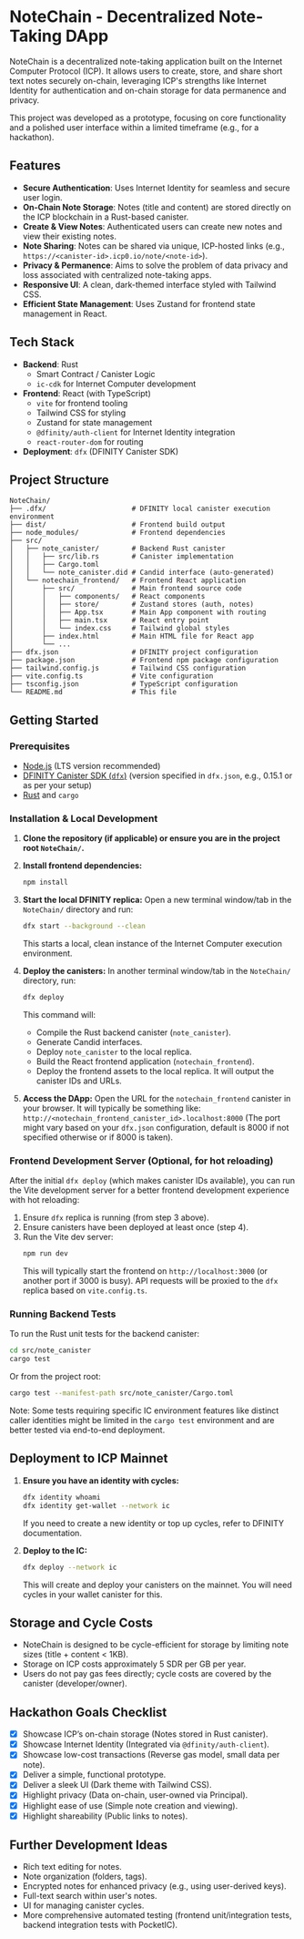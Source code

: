 # NoteChain - Decentralized Note-Taking DApp

NoteChain is a decentralized note-taking application built on the Internet Computer Protocol (ICP). It allows users to create, store, and share short text notes securely on-chain, leveraging ICP's strengths like Internet Identity for authentication and on-chain storage for data permanence and privacy.

This project was developed as a prototype, focusing on core functionality and a polished user interface within a limited timeframe (e.g., for a hackathon).

## Features

- **Secure Authentication**: Uses Internet Identity for seamless and secure user login.
- **On-Chain Note Storage**: Notes (title and content) are stored directly on the ICP blockchain in a Rust-based canister.
- **Create & View Notes**: Authenticated users can create new notes and view their existing notes.
- **Note Sharing**: Notes can be shared via unique, ICP-hosted links (e.g., `https://<canister-id>.icp0.io/note/<note-id>`).
- **Privacy & Permanence**: Aims to solve the problem of data privacy and loss associated with centralized note-taking apps.
- **Responsive UI**: A clean, dark-themed interface styled with Tailwind CSS.
- **Efficient State Management**: Uses Zustand for frontend state management in React.

## Tech Stack

- **Backend**: Rust
  - Smart Contract / Canister Logic
  - `ic-cdk` for Internet Computer development
- **Frontend**: React (with TypeScript)
  - `vite` for frontend tooling
  - Tailwind CSS for styling
  - Zustand for state management
  - `@dfinity/auth-client` for Internet Identity integration
  - `react-router-dom` for routing
- **Deployment**: `dfx` (DFINITY Canister SDK)

## Project Structure

```
NoteChain/
├── .dfx/                     # DFINITY local canister execution environment
├── dist/                     # Frontend build output
├── node_modules/             # Frontend dependencies
├── src/
│   ├── note_canister/        # Backend Rust canister
│   │   ├── src/lib.rs        # Canister implementation
│   │   ├── Cargo.toml
│   │   └── note_canister.did # Candid interface (auto-generated)
│   └── notechain_frontend/   # Frontend React application
│       ├── src/              # Main frontend source code
│       │   ├── components/   # React components
│       │   ├── store/        # Zustand stores (auth, notes)
│       │   ├── App.tsx       # Main App component with routing
│       │   ├── main.tsx      # React entry point
│       │   └── index.css     # Tailwind global styles
│       ├── index.html        # Main HTML file for React app
│       └── ...
├── dfx.json                  # DFINITY project configuration
├── package.json              # Frontend npm package configuration
├── tailwind.config.js        # Tailwind CSS configuration
├── vite.config.ts            # Vite configuration
├── tsconfig.json             # TypeScript configuration
└── README.md                 # This file
```

## Getting Started

### Prerequisites

- [Node.js](https://nodejs.org/) (LTS version recommended)
- [DFINITY Canister SDK (`dfx`)](https://internetcomputer.org/docs/current/developer-docs/setup/install/) (version specified in `dfx.json`, e.g., 0.15.1 or as per your setup)
- [Rust](https://www.rust-lang.org/tools/install) and `cargo`

### Installation & Local Development

1.  **Clone the repository (if applicable) or ensure you are in the project root `NoteChain/`.**

2.  **Install frontend dependencies:**
    ```bash
    npm install
    ```

3.  **Start the local DFINITY replica:**
    Open a new terminal window/tab in the `NoteChain/` directory and run:
    ```bash
    dfx start --background --clean
    ```
    This starts a local, clean instance of the Internet Computer execution environment.

4.  **Deploy the canisters:**
    In another terminal window/tab in the `NoteChain/` directory, run:
    ```bash
    dfx deploy
    ```
    This command will:
    - Compile the Rust backend canister (`note_canister`).
    - Generate Candid interfaces.
    - Deploy `note_canister` to the local replica.
    - Build the React frontend application (`notechain_frontend`).
    - Deploy the frontend assets to the local replica.
    It will output the canister IDs and URLs.

5.  **Access the DApp:**
    Open the URL for the `notechain_frontend` canister in your browser. It will typically be something like:
    `http://<notechain_frontend_canister_id>.localhost:8000`
    (The port might vary based on your `dfx.json` configuration, default is 8000 if not specified otherwise or if 8000 is taken).

### Frontend Development Server (Optional, for hot reloading)

After the initial `dfx deploy` (which makes canister IDs available), you can run the Vite development server for a better frontend development experience with hot reloading:

1.  Ensure `dfx` replica is running (from step 3 above).
2.  Ensure canisters have been deployed at least once (step 4).
3.  Run the Vite dev server:
    ```bash
    npm run dev
    ```
    This will typically start the frontend on `http://localhost:3000` (or another port if 3000 is busy). API requests will be proxied to the `dfx` replica based on `vite.config.ts`.

### Running Backend Tests

To run the Rust unit tests for the backend canister:
```bash
cd src/note_canister
cargo test
```
Or from the project root:
```bash
cargo test --manifest-path src/note_canister/Cargo.toml
```
Note: Some tests requiring specific IC environment features like distinct caller identities might be limited in the `cargo test` environment and are better tested via end-to-end deployment.

## Deployment to ICP Mainnet

1.  **Ensure you have an identity with cycles:**
    ```bash
    dfx identity whoami
    dfx identity get-wallet --network ic
    ```
    If you need to create a new identity or top up cycles, refer to DFINITY documentation.

2.  **Deploy to the IC:**
    ```bash
    dfx deploy --network ic
    ```
    This will create and deploy your canisters on the mainnet. You will need cycles in your wallet canister for this.

## Storage and Cycle Costs

- NoteChain is designed to be cycle-efficient for storage by limiting note sizes (title + content < 1KB).
- Storage on ICP costs approximately 5 SDR per GB per year.
- Users do not pay gas fees directly; cycle costs are covered by the canister (developer/owner).

## Hackathon Goals Checklist

- [x] Showcase ICP’s on-chain storage (Notes stored in Rust canister).
- [x] Showcase Internet Identity (Integrated via `@dfinity/auth-client`).
- [x] Showcase low-cost transactions (Reverse gas model, small data per note).
- [x] Deliver a simple, functional prototype.
- [x] Deliver a sleek UI (Dark theme with Tailwind CSS).
- [x] Highlight privacy (Data on-chain, user-owned via Principal).
- [x] Highlight ease of use (Simple note creation and viewing).
- [x] Highlight shareability (Public links to notes).

## Further Development Ideas

- Rich text editing for notes.
- Note organization (folders, tags).
- Encrypted notes for enhanced privacy (e.g., using user-derived keys).
- Full-text search within user's notes.
- UI for managing canister cycles.
- More comprehensive automated testing (frontend unit/integration tests, backend integration tests with PocketIC).
```
